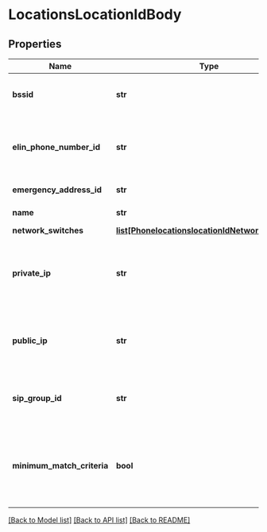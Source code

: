 # LocationsLocationIdBody

## Properties
Name | Type | Description | Notes
------------ | ------------- | ------------- | -------------
**bssid** | **str** | A comma-separated list of the emergency service location&#x27;s BSSIDs (Basic Service Set Identifiers). | [optional] 
**elin_phone_number_id** | **str** | The ELIN (Emergency Location Identification Number). This value must be a phone number ID or phone number in [E.164](https://en.wikipedia.org/wiki/E.164) format. | [optional] 
**emergency_address_id** | **str** | The emergency location&#x27;s address ID. | [optional] 
**name** | **str** | The emergency location&#x27;s name. | [optional] 
**network_switches** | [**list[PhonelocationslocationIdNetworkSwitches]**](PhonelocationslocationIdNetworkSwitches.md) |  | [optional] 
**private_ip** | **str** | A comma-separated list of the emergency service location&#x27;s subnet or private IP addresses. This field is required if &#x60;minimum_match_criteria&#x60; is true. | [optional] 
**public_ip** | **str** | A comma-separated list of the emergency service location&#x27;s public IP addresses. This parameter is **required** for top locations. | [optional] 
**sip_group_id** | **str** | The SIP group ID to assign to the emergency service location. This value is not required for non-top locations. | [optional] 
**minimum_match_criteria** | **bool** | If true, it requires a user&#x27;s location match on both public and private IP address, or BSSID, or network switch; detecting only a public IP address is not enough to detect the location. | [optional] 

[[Back to Model list]](../README.md#documentation-for-models) [[Back to API list]](../README.md#documentation-for-api-endpoints) [[Back to README]](../README.md)

